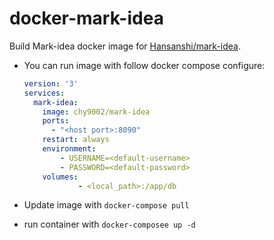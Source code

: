 # docker-mark-idea

Build Mark-idea docker image for [Hansanshi/mark-idea](https://github.com/Hansanshi/mark-idea).

* You can run image with follow docker compose configure:

  ```yaml
  version: '3'
  services:
    mark-idea:
      image: chy9002/mark-idea
      ports:
        - "<host port>:8090"
      restart: always
      environment:
          - USERNAME=<default-username>
          - PASSWORD=<default-password>
      volumes:
              - <local_path>:/app/db
  ```

* Update image with `docker-compose pull`
* run container with `docker-composee up -d`

